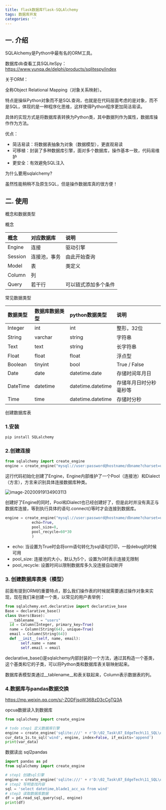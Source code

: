 ```yaml
---
title: flask数据库flask-SQLAlchemy
tags: 数据库开发
categories: ''
---
```


## 一. 介绍

SQLAlchemy是Python中最有名的ORM工具。

数据库db查看工具SQLiteSpy：https://www.yunqa.de/delphi/products/sqlitespy/index

关于ORM：

全称Object Relational Mapping（对象关系映射）。

特点是操纵Python对象而不是SQL查询，也就是在代码层面考虑的是对象，而不是SQL，体现的是一种程序化思维，这样使得Python程序更加简洁易读。

具体的实现方式是将数据库表转换为Python类，其中数据列作为属性，数据库操作作为方法。

优点：

- 简洁易读：将数据表抽象为对象（数据模型），更直观易读
- 可移植：封装了多种数据库引擎，面对多个数据库，操作基本一致，代码易维护
- 更安全：有效避免SQL注入

为什么要用sqlalchemy?

虽然性能稍稍不及原生SQL，但是操作数据库真的很方便！

## **二. 使用**

概念和数据类型

概念

| 概念    | 对应数据库   | 说明                 |
| :------ | :----------- | :------------------- |
| Engine  | 连接         | 驱动引擎             |
| Session | 连接池，事务 | 由此开始查询         |
| Model   | 表           | 类定义               |
| Column  | 列           |                      |
| Query   | 若干行       | 可以链式添加多个条件 |

常见数据类型

| 数据类型 | 数据库数据类型 | python数据类型    | 说明                   |
| :------- | :------------- | :---------------- | :--------------------- |
| Integer  | int            | int               | 整形，32位             |
| String   | varchar        | string            | 字符串                 |
| Text     | text           | string            | 长字符串               |
| Float    | float          | float             | 浮点型                 |
| Boolean  | tinyint        | bool              | True / False           |
| Date     | date           | datetime.date     | 存储时间年月日         |
| DateTime | datetime       | datetime.datetime | 存储年月日时分秒毫秒等 |
| Time     | time           | datetime.datetime | 存储时分秒             |

创建数据库表

### 1.安装

```python
pip install SQLalchemy
```

### 2.创建连接

```python
from sqlalchemy import create_engine
engine = create_engine("mysql://user:password@hostname/dbname?charset=uft8")
```

这行代码初始化创建了Engine，Engine内部维护了一个Pool（连接池）和Dialect（方言），方言来识别具体连接数据库种类。

![image-20200919134903113](C:\Users\zheng\AppData\Roaming\Typora\typora-user-images\image-20200919134903113.png)

创建好了Engine的同时，Pool和Dialect也已经创建好了，但是此时并没有真正与数据库连接，等到执行具体的语句.connect()等时才会连接到数据库。

```python
engine = create_engine("mysql://user:password@hostname/dbname?charset=uft8",
            echo=True,
            pool_size=8,
            pool_recycle=60*30
            )
```

- echo: 当设置为True时会将orm语句转化为sql语句打印，一般debug的时候可用
- pool_size: 连接池的大小，默认为5个，设置为0时表示连接无限制
- pool_recycle: 设置时间以限制数据库多久没连接自动断开

### **3. 创建数据库表类（模型）**

前面有提到ORM的重要特点，那么我们操作表的时候就需要通过操作对象来实现，现在我们来创建一个类，以常见的用户表举例：

```python
from sqlalchemy.ext.declarative import declarative_base
Base = declarative_base()
class Users(Base):
  __tablename__ = "users"
  id = Column(Integer, primary_key=True)
  name = Column(String(64), unique=True)
  email = Column(String(64))
  def __init__(self, name, email):
       self.name = name
       self.email = email
```

declarative_base()是sqlalchemy内部封装的一个方法，通过其构造一个基类，这个基类和它的子类，可以将Python类和数据库表关联映射起来。

数据库表模型类通过__tablename__和表关联起来，Column表示数据表的列。

### 4.数据库与pandas数据交换

https://mp.weixin.qq.com/s/-ZODFjsoW36BzD3cCgTQ3A

opcua数据读入到数据库

```python
from sqlalchemy import create_engine

# todo step1 定义数据库引擎
engine = create_engine('sqlite:///' + r'D:\02_Task\07_EdgeTech\11_SQL\opcua2sql.db')
cur_data_1s.to_sql('wind', engine, index=False, if_exists='append')
print(var_data)
```

数据读出 sql2pandas

```python
import pandas as pd
from sqlalchemy import create_engine

# step1 创建sql引擎
engine = create_engine('sqlite:///' + r'D:\02_Task\07_EdgeTech\11_SQL\opcua2sql.db')
# step2 写明查找内容
sql = 'select datetime,blade1_acc_xa from wind'
# step3 读取数据库数据
df = pd.read_sql_query(sql, engine)
print(df)
```


